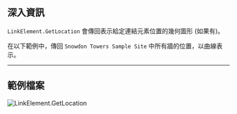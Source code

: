 ## 深入資訊
`LinkElement.GetLocation` 會傳回表示給定連結元素位置的幾何圖形 (如果有)。

在以下範例中，傳回 `Snowdon Towers Sample Site` 中所有牆的位置，以曲線表示。
___
## 範例檔案

![LinkElement.GetLocation](./Revit.Elements.LinkElement.GetLocation_img.jpg)
